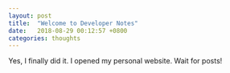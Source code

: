 ```yaml
---
layout: post
title:  "Welcome to Developer Notes"
date:   2018-08-29 00:12:57 +0800
categories: thoughts
---
```

Yes, I finally did it. I opened my personal website. Wait for posts!